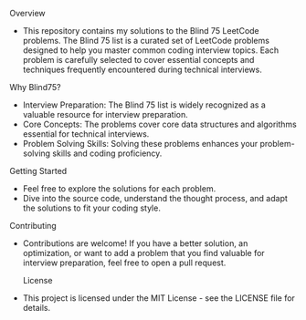 Overview
* This repository contains my solutions to the Blind 75 LeetCode problems. The Blind 75 list is a curated set of LeetCode problems designed to help you master common coding interview topics. Each problem is carefully selected to cover essential concepts and techniques frequently encountered during technical interviews.

Why Blind75?
* Interview Preparation: The Blind 75 list is widely recognized as a valuable resource for interview preparation.
* Core Concepts: The problems cover core data structures and algorithms essential for technical interviews.
* Problem Solving Skills: Solving these problems enhances your problem-solving skills and coding proficiency.

Getting Started
* Feel free to explore the solutions for each problem.
* Dive into the source code, understand the thought process, and adapt the solutions to fit your coding style.

 Contributing
* Contributions are welcome! If you have a better solution, an optimization, or want to add a problem that you find valuable for interview preparation, feel free to open a pull request.

  License
* This project is licensed under the MIT License - see the LICENSE file for details.
